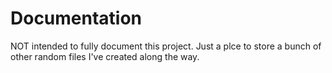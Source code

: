 # Documentation

NOT intended to fully document this project.  Just a plce to store a bunch of other random files
I've created along the way.